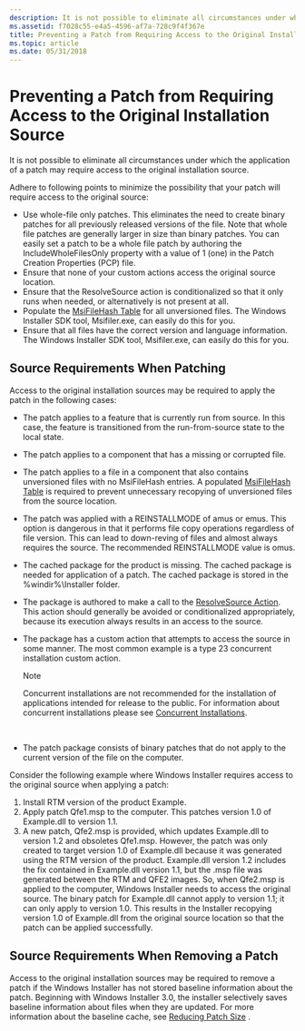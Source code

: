 ```yaml
---
description: It is not possible to eliminate all circumstances under which the application of a patch may require access to the original installation source.
ms.assetid: f7028c55-e4a5-4596-af7a-728c9f4f367e
title: Preventing a Patch from Requiring Access to the Original Installation Source
ms.topic: article
ms.date: 05/31/2018
---
```


# Preventing a Patch from Requiring Access to the Original Installation Source

It is not possible to eliminate all circumstances under which the application of a patch may require access to the original installation source.

Adhere to following points to minimize the possibility that your patch will require access to the original source:

-   Use whole-file only patches. This eliminates the need to create binary patches for all previously released versions of the file. Note that whole file patches are generally larger in size than binary patches. You can easily set a patch to be a whole file patch by authoring the IncludeWholeFilesOnly property with a value of 1 (one) in the Patch Creation Properties (PCP) file.
-   Ensure that none of your custom actions access the original source location.
-   Ensure that the ResolveSource action is conditionalized so that it only runs when needed, or alternatively is not present at all.
-   Populate the [MsiFileHash Table](msifilehash-table.md) for all unversioned files. The Windows Installer SDK tool, Msifiler.exe, can easily do this for you.
-   Ensure that all files have the correct version and language information. The Windows Installer SDK tool, Msifiler.exe, can easily do this for you.

## Source Requirements When Patching

Access to the original installation sources may be required to apply the patch in the following cases:

-   The patch applies to a feature that is currently run from source. In this case, the feature is transitioned from the run-from-source state to the local state.
-   The patch applies to a component that has a missing or corrupted file.
-   The patch applies to a file in a component that also contains unversioned files with no MsiFileHash entries. A populated [MsiFileHash Table](msifilehash-table.md) is required to prevent unnecessary recopying of unversioned files from the source location.
-   The patch was applied with a REINSTALLMODE of amus or emus. This option is dangerous in that it performs file copy operations regardless of file version. This can lead to down-reving of files and almost always requires the source. The recommended REINSTALLMODE value is omus.
-   The cached package for the product is missing. The cached package is needed for application of a patch. The cached package is stored in the %windir%\\Installer folder.
-   The package is authored to make a call to the [ResolveSource Action](resolvesource-action.md). This action should generally be avoided or conditionalized appropriately, because its execution always results in an access to the source.
-   The package has a custom action that attempts to access the source in some manner. The most common example is a type 23 concurrent installation custom action.
    > [!Note]  
    > Concurrent installations are not recommended for the installation of applications intended for release to the public. For information about concurrent installations please see [Concurrent Installations](concurrent-installations.md).

     

-   The patch package consists of binary patches that do not apply to the current version of the file on the computer.

Consider the following example where Windows Installer requires access to the original source when applying a patch:

1.  Install RTM version of the product Example.
2.  Apply patch Qfe1.msp to the computer. This patches version 1.0 of Example.dll to version 1.1.
3.  A new patch, Qfe2.msp is provided, which updates Example.dll to version 1.2 and obsoletes Qfe1.msp. However, the patch was only created to target version 1.0 of Example.dll because it was generated using the RTM version of the product. Example.dll version 1.2 includes the fix contained in Example.dll version 1.1, but the .msp file was generated between the RTM and QFE2 images. So, when Qfe2.msp is applied to the computer, Windows Installer needs to access the original source. The binary patch for Example.dll cannot apply to version 1.1; it can only apply to version 1.0. This results in the Installer recopying version 1.0 of Example.dll from the original source location so that the patch can be applied successfully.

## Source Requirements When Removing a Patch

Access to the original installation sources may be required to remove a patch if the Windows Installer has not stored baseline information about the patch. Beginning with Windows Installer 3.0, the installer selectively saves baseline information about files when they are updated. For more information about the baseline cache, see [Reducing Patch Size](reducing-patch-size.md) .

 

 




